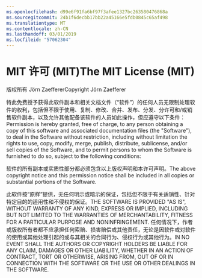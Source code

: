 ```yaml
---
ms.openlocfilehash: d99e6f91fa6bf97f3afee1327bc263580476868a
ms.sourcegitcommit: 24b1f6decbb17bb22a45166e5fdb0845c65af498
ms.translationtype: MT
ms.contentlocale: zh-CN
ms.lasthandoff: 03/01/2019
ms.locfileid: "57062304"
---
```

<a name="the-mit-license-mit"></a><span data-ttu-id="7ffb6-101">MIT 许可 (MIT)</span><span class="sxs-lookup"><span data-stu-id="7ffb6-101">The MIT License (MIT)</span></span>
=====================

<span data-ttu-id="7ffb6-102">版权所有 Jörn Zaefferer</span><span class="sxs-lookup"><span data-stu-id="7ffb6-102">Copyright Jörn Zaefferer</span></span>

<span data-ttu-id="7ffb6-103">特此免费授予获得此软件副本和相关文档文件（“软件”）的任何人员无限制处理软件的权利，包括但不限于使用、复制、修改、合并、发布、分发、分许可和/或销售软件副本，以及允许其他配备该软件的人员如此操作，但应遵守以下条件：</span><span class="sxs-lookup"><span data-stu-id="7ffb6-103">Permission is hereby granted, free of charge, to any person obtaining a copy of this software and associated documentation files (the "Software"), to deal in the Software without restriction, including without limitation the rights to use, copy, modify, merge, publish, distribute, sublicense, and/or sell copies of the Software, and to permit persons to whom the Software is furnished to do so, subject to the following conditions:</span></span>

<span data-ttu-id="7ffb6-104">软件的所有副本或实质性部分都必须包含以上版权声明和本许可声明。</span><span class="sxs-lookup"><span data-stu-id="7ffb6-104">The above copyright notice and this permission notice shall be included in all copies or substantial portions of the Software.</span></span>

<span data-ttu-id="7ffb6-105">此软件按“原样”提供，无任何明示或暗示的保证，包括但不限于有关适销性、针对特定目的的适用性和不侵权的保证。</span><span class="sxs-lookup"><span data-stu-id="7ffb6-105">THE SOFTWARE IS PROVIDED "AS IS", WITHOUT WARRANTY OF ANY KIND, EXPRESS OR IMPLIED, INCLUDING BUT NOT LIMITED TO THE WARRANTIES OF MERCHANTABILITY, FITNESS FOR A PARTICULAR PURPOSE AND NONINFRINGEMENT.</span></span> <span data-ttu-id="7ffb6-106">任何情况下，作者或版权所有者都不应承担任何索赔、损害赔偿或其他责任，无论是因软件或对软件的使用或其他处理引起的或与其相关的合同行为、侵权行为或其他行为。</span><span class="sxs-lookup"><span data-stu-id="7ffb6-106">IN NO EVENT SHALL THE AUTHORS OR COPYRIGHT HOLDERS BE LIABLE FOR ANY CLAIM, DAMAGES OR OTHER LIABILITY, WHETHER IN AN ACTION OF CONTRACT, TORT OR OTHERWISE, ARISING FROM, OUT OF OR IN CONNECTION WITH THE SOFTWARE OR THE USE OR OTHER DEALINGS IN THE SOFTWARE.</span></span>
